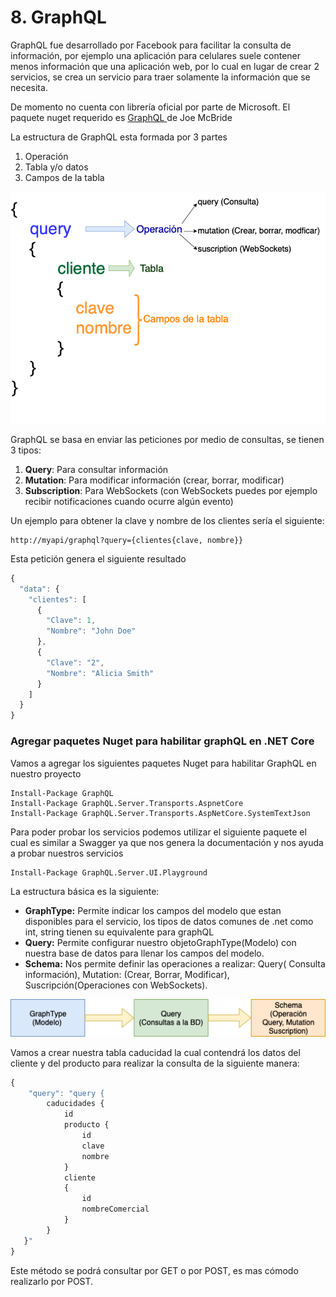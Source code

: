 # 8. GraphQL

GraphQL fue desarrollado por Facebook para facilitar la consulta de información, por ejemplo una aplicación para celulares suele contener menos información que una aplicación web, por lo cual en lugar de crear 2 servicios, se crea un servicio para traer solamente la información que se necesita.

De momento no cuenta con librería oficial por parte de Microsoft. El paquete nuget requerido es [GraphQL ](https://github.com/graphql-dotnet/graphql-dotnet)de Joe McBride

La estructura de GraphQL esta formada por 3 partes

1. Operación
2. Tabla y/o datos
3. Campos de la tabla

![](../.gitbook/assets/graphql-2.png)

GraphQL se basa en enviar las peticiones por medio de consultas, se tienen 3 tipos:

1. **Query**: Para consultar información
2. **Mutation**: Para modificar información (crear, borrar, modificar)
3. **Subscription**: Para WebSockets (con WebSockets puedes por ejemplo recibir notificaciones cuando ocurre algún evento)

Un ejemplo para obtener la clave y nombre de los clientes sería el siguiente:

```
http://myapi/graphql?query={clientes{clave, nombre}}
```

Esta petición genera el siguiente resultado

```javascript
{
  "data": {
    "clientes": [
      {
        "Clave": 1,
        "Nombre": "John Doe"
      },
      {
        "Clave": "2",
        "Nombre": "Alicia Smith"
      }
    ]
  }
}
```

### &#x20;Agregar  paquetes Nuget para habilitar graphQL en .NET Core

Vamos a agregar los siguientes paquetes Nuget para habilitar GraphQL en nuestro proyecto

```
Install-Package GraphQL 
Install-Package GraphQL.Server.Transports.AspnetCore
Install-Package GraphQL.Server.Transports.AspNetCore.SystemTextJson
```

Para poder probar los servicios podemos utilizar el siguiente paquete el cual es similar a Swagger ya que nos genera la documentación y nos ayuda a probar nuestros servicios

```
Install-Package GraphQL.Server.UI.Playground
```

La estructura básica es la siguiente:

* **GraphType:** Permite indicar los campos del modelo que estan disponibles para el servicio, los tipos de datos comunes de .net como int, string tienen su equivalente para graphQL
* **Query:** Permite configurar nuestro objetoGraphType(Modelo) con nuestra base de datos para llenar los campos del modelo.
* **Schema:** Nos permite definir las operaciones a realizar: Query( Consulta información), Mutation: (Crear, Borrar, Modificar), Suscripción(Operaciones con WebSockets).

![](<../.gitbook/assets/image (113).png>)

Vamos a crear nuestra tabla caducidad la cual contendrá los datos del cliente y del producto para realizar la consulta de la siguiente manera:

```javascript
{
	"query": "query {
		caducidades {
			id
			producto {
				id
				clave
				nombre
			}
			cliente
			{
				id
				nombreComercial
			}			
		}	
   }"
} 
```

Este método se podrá consultar por GET o por POST, es mas cómodo realizarlo por POST.
